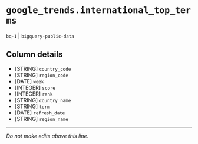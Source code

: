 # `google_trends.international_top_terms`
`bq-1` | `bigquery-public-data`

## Column details
* [STRING]    `country_code`
* [STRING]    `region_code`
* [DATE]      `week`
* [INTEGER]   `score`
* [INTEGER]   `rank`
* [STRING]    `country_name`
* [STRING]    `term`
* [DATE]      `refresh_date`
* [STRING]    `region_name`

-------------------------------------------------------------------------------
*Do not make edits above this line.*
